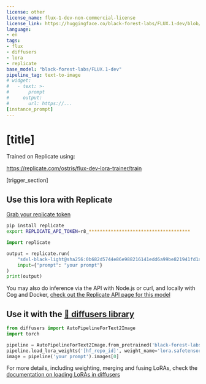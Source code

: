```yaml
---
license: other
license_name: flux-1-dev-non-commercial-license
license_link: https://huggingface.co/black-forest-labs/FLUX.1-dev/blob/main/LICENSE.md
language:
- en
tags:
- flux
- diffusers
- lora
- replicate
base_model: "black-forest-labs/FLUX.1-dev"
pipeline_tag: text-to-image
# widget:
#   - text: >-
#       prompt
#     output:
#       url: https://...
[instance_prompt]
---
```


# [title]

<!-- <Gallery /> -->

Trained on Replicate using:

https://replicate.com/ostris/flux-dev-lora-trainer/train

[trigger_section]

## Use this lora with Replicate

[Grab your replicate token](https://replicate.com/account)

```bash
pip install replicate
export REPLICATE_API_TOKEN=r8_*************************************
```

```py
import replicate

output = replicate.run(
    "sdxl-black-light@sha256:0b682d5744e86e988216141edd6a99be821941fd1a49a64786ad47fa48c33a95",
    input={"prompt": "your prompt"}
)
print(output)
```

You may also do inference via the API with Node.js or curl, and locally with Cog and Docker, [check out the Replicate API page for this model](https://replicate.com/fofr/sdxl-black-light/api)


## Use it with the [🧨 diffusers library](https://github.com/huggingface/diffusers)

```py
from diffusers import AutoPipelineForText2Image
import torch

pipeline = AutoPipelineForText2Image.from_pretrained('black-forest-labs/FLUX.1-dev', torch_dtype=torch.float16).to('cuda')
pipeline.load_lora_weights('[hf_repo_id]', weight_name='lora.safetensors')
image = pipeline('your prompt').images[0]
```

For more details, including weighting, merging and fusing LoRAs, check the [documentation on loading LoRAs in diffusers](https://huggingface.co/docs/diffusers/main/en/using-diffusers/loading_adapters)
